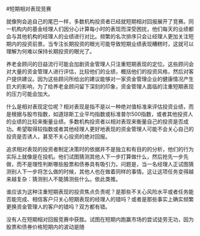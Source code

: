 #短期相对表现竞赛

就像狗会追自己的尾巴一样，多数机构投资者已经就短期相对回报展开了竞赛。同一机构内的基金经理人们因分心计算每小时的表现而深受困扰，他们每天的业绩都会与其他机构的经理人的业绩进行对比。频繁的名次排序只会让经理人更加关注短期内的投资前景。当专注长期投资的眼光可能导致短期业绩表现糟糕时，这就可以理解为何难以保持长期投资的眼光了。

养老金顾问的日益流行可能会加剧资金管理人只注重短期表现的定位。这些顾问会对大量的资金管理人进行评估，比较他们的业绩，概括他们的投资风格，然后对客户提供建议。因为这些顾问所给出的建议能够对一家资金管理企业的健康情况产生巨大的影响，为了给养老金顾问留下深刻的印象，资金管理人面临的注重短期表现的压力可能会加大。

什么是相对表现定位呢？相对表现是指不是以一种绝对值标准来评估投资业绩，而是根据与股市指数，如道琼斯工业平均指数或标准普尔500指数，或者其他投资人的业绩的比较来衡量业绩。多数机构投资者以相对表现来衡量自己的投资是否成功。希望取得较指数或者其他经理人更好地表现的资金管理人可能不会关心自己的投资是否诱人，甚至不关心投资的绝对回报。

追求相对表现的投资者制定决策时的依据并不是独立和有目的的分析，他们的行为实际上就像是在投机。他们试图猜测其他人下一步打算做什么，然后抢先一步先做，而不是理性判断哪些股票和债券具有吸引力。问题是，当一名经理人正试图猜测别人下一步将怎么做的时候，其他人也在做着同样的事情。这让这项任务变得越来越复杂：猜测别人不能猜测些什么。依此类推。

谁应该为这种注重短期表现的投资焦点负责呢？是那些不关心风险水平或者任务能否能完成、相信客户只关心短期表现的经理人的错吗？或者是那些事实上确实频繁更换资金管理人的客户的错吗？双方都有错。

没有人在短期相对回报竞赛中获胜。试图在短期内跑赢市场的尝试徒劳无功，因为股票和债券价格短期内的波动是随
